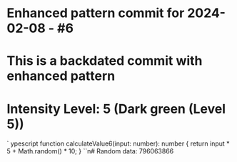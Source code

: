 ﻿# Enhanced pattern commit for 2024-02-08 - #6
# This is a backdated commit with enhanced pattern
# Intensity Level: 5 (Dark green (Level 5))
`	ypescript
function calculateValue6(input: number): number {
    return input * 5 + Math.random() * 10;
}
``n# Random data: 796063866


